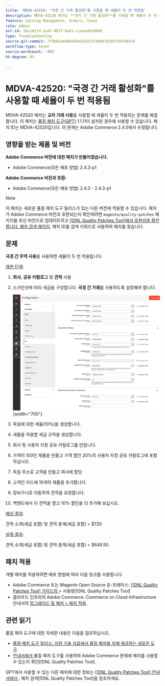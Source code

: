 ```yaml
---
title: 'MDVA-42520: "국경 간 거래 활성화"를 사용할 때 세율이 두 번 적용됨'
description: MDVA-42520 패치는 **국가 간 거래 활성화**를 사용할 때 세율이 두 번 적용되는 문제를 수정합니다. 이 패치는 [Quality Patches Tool (QPT)](https://experienceleague.adobe.com/en/docs/commerce-operations/tools/quality-patches-tool/quality-patches-tool-to-self-serve-quality-patches) 1.1.11이 설치된 경우 사용할 수 있습니다. 패치 ID는 MDVA-42520입니다. 이 문제는 Adobe Commerce 2.4.5에서 수정됩니다.
feature: Catalog Management, Orders, Taxes
role: Admin
exl-id: 34c101fd-3a47-4877-8a41-ccaeaa010969
type: Troubleshooting
source-git-commit: 7fdb02a6d89d50ea593c5fd99d78101f89198424
workflow-type: tm+mt
source-wordcount: '492'
ht-degree: 0%

---
```


# MDVA-42520: &quot;국경 간 거래 활성화&quot;를 사용할 때 세율이 두 번 적용됨

MDVA-42520 패치는 **교차 거래 사용**&#x200B;을 사용할 때 세율이 두 번 적용되는 문제를 해결합니다. 이 패치는 [품질 패치 도구(QPT)](https://experienceleague.adobe.com/en/docs/commerce-operations/tools/quality-patches-tool/quality-patches-tool-to-self-serve-quality-patches) 1.1.11이 설치된 경우에 사용할 수 있습니다. 패치 ID는 MDVA-42520입니다. 이 문제는 Adobe Commerce 2.4.5에서 수정됩니다.

## 영향을 받는 제품 및 버전

**Adobe Commerce 버전에 대한 패치가 만들어졌습니다.**

* Adobe Commerce(모든 배포 방법) 2.4.3-p1

**Adobe Commerce 버전과 호환:**

* Adobe Commerce(모든 배포 방법) 2.4.3 - 2.4.3-p1

>[!NOTE]
>
>이 패치는 새로운 품질 패치 도구 릴리스가 있는 다른 버전에 적용할 수 있습니다. 패치가 Adobe Commerce 버전과 호환되는지 확인하려면 `magento/quality-patches` 패키지를 최신 버전으로 업데이트하고 [[!DNL Quality Patches Tool]에서 호환성을 확인합니다. 패치 검색 페이지](https://experienceleague.adobe.com/en/docs/commerce-operations/tools/quality-patches-tool/quality-patches-tool-to-self-serve-quality-patches). 패치 ID를 검색 키워드로 사용하여 패치를 찾습니다.

## 문제

**국경 간 무역 사용**&#x200B;을 사용하면 세율이 두 번 적용됩니다.

<u>재현 단계</u>:

1. **회사**, **공유 카탈로그** 및 **견적** 사용
1. 스크린샷에 따라 세금을 구성합니다. **국경 간 거래**&#x200B;를 사용하도록 설정해야 합니다.

   ![세금 설정](/help/assets/tools/tax_settings_1.png){width="700"}

1. 독일에 대한 세율(10%)을 생성합니다.
1. 세율을 적용할 세금 규칙을 생성합니다.
1. 회사 및 사용자 지정 공유 카탈로그를 만듭니다.
1. 가격이 100인 제품을 만들고 가격 할인 20%의 사용자 지정 공유 카탈로그에 포함하십시오.
1. 독일 주소로 고객을 만들고 회사에 할당
1. 고객인 카드에 10개의 제품을 추가합니다.
1. 장바구니로 이동하여 견적을 요청합니다.
1. 백엔드에서 이 견적을 열고 10% 할인을 더 추가해 보십시오.

<u>예상 결과</u>:

견적 소계(세금 포함) 및 견적 총계(세금 포함) = $720

<u>실제 결과</u>:

견적 소계(세금 포함) 및 견적 총계(세금 포함) = $649.50.

## 패치 적용

개별 패치를 적용하려면 배포 방법에 따라 다음 링크를 사용합니다.

* Adobe Commerce 또는 Magento Open Source 온-프레미스: [[!DNL Quality Patches Tool]  가이드의 ](/help/tools/quality-patches-tool/usage.md)> 사용량[!DNL Quality Patches Tool]
* 클라우드 인프라의 Adobe Commerce: Commerce on Cloud Infrastructure 안내서의 [업그레이드 및 패치 > 패치 적용](https://experienceleague.adobe.com/docs/commerce-cloud-service/user-guide/develop/upgrade/apply-patches.html).

## 관련 읽기

품질 패치 도구에 대한 자세한 내용은 다음을 참조하십시오.

* [품질 패치 도구 릴리스: 지원 기술 자료에서 품질 패치를 자체 제공하는 새로운 도구](https://experienceleague.adobe.com/en/docs/commerce-operations/tools/quality-patches-tool/quality-patches-tool-to-self-serve-quality-patches).
* [ 안내서에서 ](/help/tools/quality-patches-tool/patches-available-in-qpt/check-patch-for-magento-issue-with-magento-quality-patches.md)품질 패치 도구를 사용하여 Adobe Commerce 문제에 패치를 사용할 수 있는지 확인[!DNL Quality Patches Tool].

QPT에서 사용할 수 있는 다른 패치에 대한 정보는 [[!DNL Quality Patches Tool] 안내서에서 ](https://experienceleague.adobe.com/tools/commerce-quality-patches/index.html): 패치 검색[!DNL Quality Patches Tool]을 참조하세요.
